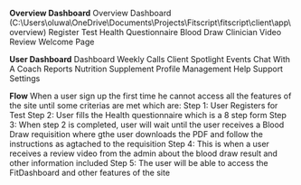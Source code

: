 **Overview Dashboard**
Overview Dashboard (C:\Users\oluwa\OneDrive\Documents\Projects\Fitscript\fitscript\client\app\overview)
	Register Test
	Health Questionnaire
	Blood Draw
	Clinician Video Review
	Welcome Page
	
**User Dashboard**
Dashboard
Weekly Calls
Client Spotlight
Events
Chat With A Coach
Reports
Nutrition
Supplement
Profile Management
Help
Support
Settings

**Flow**
When a user sign up the first time he cannot access all the features of the site until some criterias are met which are:
Step 1: User Registers for Test
Step 2: User fills the Health questionnaire which is a 8 step form
Step 3: When step 2 is completed, user will wait until the user receives a Blood Draw requisition where gthe user downloads the PDF and follow the instructions as agtached to the requisition
Step 4: This is when a  user receives a review video from the admin about the blood draw result and other information included
Step 5: The user will be able to access the FitDashboard and other features of the site

